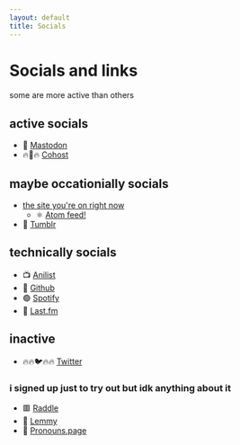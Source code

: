 ```yaml
---
layout: default
title: Socials
---
```


# Socials and links
some are more active than others

## active socials
- 🐘 [Mastodon](https://mas.to/@meow_d)
- 🔥🐞🔥 [Cohost](https://cohost.org/meow-d)

## maybe occationially socials
- [the site you're on right now](https://meow-d.github.io/)
  - ⚛️ [Atom feed!](https://meow-d.github.io/feed.xml)
- 🐸 [Tumblr](https://www.tumblr.com/blog/meow-d)
<!-- - 🔥🤓🔥 [Reddit](https://www.reddit.com/user/meow_d_) -->

## technically socials
- 📺 [Anilist](https://anilist.co/user/meowd/)
- 🐙 [Github](https://github.com/meow-d)
- 🟢 [Spotify](https://open.spotify.com/user/g12snpu7584p6w3x9mz3mtnpc)
- 🎵 [Last.fm](https://www.last.fm/user/meeeeeeooow)

## inactive
- 🔥🔥🐦🔥🔥 [Twitter](https://twitter.com/meow_dddaswe)

### i signed up just to try out but idk anything about it
- 🟥 [Raddle](https://raddle.me/user/meow_d)
- 🐨 [Lemmy](https://lemmy.blahaj.zone/u/meow_d)
- 🤠 [Pronouns.page](https://en.pronouns.page/@meow_d)
